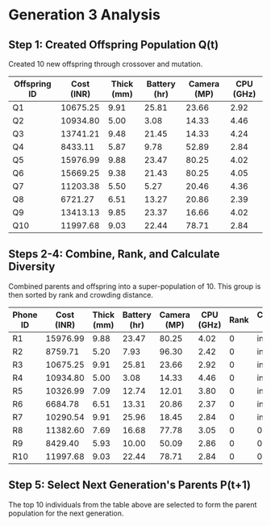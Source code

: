 # Generation 3 Analysis

## Step 1: Created Offspring Population Q(t)
Created 10 new offspring through crossover and mutation.

| Offspring ID | Cost (INR) | Thick (mm) | Battery (hr) | Camera (MP) | CPU (GHz) |
|---|---|---|---|---|---|
| Q1 | 10675.25 | 9.91 | 25.81 | 23.66 | 2.92 |
| Q2 | 10934.80 | 5.00 | 3.08 | 14.33 | 4.46 |
| Q3 | 13741.21 | 9.48 | 21.45 | 14.33 | 4.24 |
| Q4 | 8433.11 | 5.87 | 9.78 | 52.89 | 2.84 |
| Q5 | 15976.99 | 9.88 | 23.47 | 80.25 | 4.02 |
| Q6 | 15669.25 | 9.38 | 21.43 | 80.25 | 4.05 |
| Q7 | 11203.38 | 5.50 | 5.27 | 20.46 | 4.36 |
| Q8 | 6721.27 | 6.51 | 13.27 | 20.86 | 2.39 |
| Q9 | 13413.13 | 9.85 | 23.37 | 16.66 | 4.02 |
| Q10 | 11997.68 | 9.03 | 22.44 | 78.71 | 2.84 |

## Steps 2-4: Combine, Rank, and Calculate Diversity
Combined parents and offspring into a super-population of 10. This group is then sorted by rank and crowding distance.

| Phone ID | Cost (INR) | Thick (mm) | Battery (hr) | Camera (MP) | CPU (GHz) | Rank | Crowding Dist |
|---|---|---|---|---|---|---|---|
| R1 | 15976.99 | 9.88 | 23.47 | 80.25 | 4.02 | 0 | inf |
| R2 | 8759.71 | 5.20 | 7.93 | 96.30 | 2.42 | 0 | inf |
| R3 | 10675.25 | 9.91 | 25.81 | 23.66 | 2.92 | 0 | inf |
| R4 | 10934.80 | 5.00 | 3.08 | 14.33 | 4.46 | 0 | inf |
| R5 | 10326.99 | 7.09 | 12.74 | 12.01 | 3.80 | 0 | inf |
| R6 | 6684.78 | 6.51 | 13.31 | 20.86 | 2.37 | 0 | inf |
| R7 | 10290.54 | 9.91 | 25.96 | 18.45 | 2.84 | 0 | inf |
| R8 | 11382.60 | 7.69 | 16.68 | 77.78 | 3.05 | 0 | 0.3131 |
| R9 | 8429.40 | 5.93 | 10.00 | 50.09 | 2.86 | 0 | 0.1654 |
| R10 | 11997.68 | 9.03 | 22.44 | 78.71 | 2.84 | 0 | 0.1633 |

## Step 5: Select Next Generation's Parents P(t+1)
The top 10 individuals from the table above are selected to form the parent population for the next generation.
